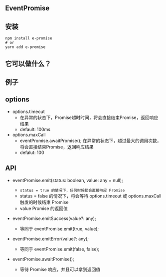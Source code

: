 ## EventPromise

## 安装
```base
npm install e-promise
# or
yarn add e-promise
```

## 它可以做什么？

## 例子

## options
- options.timeout
    - 在异常的状态下，Promise超时时间，将会直接结束Promise，返回响应结果
    - default: 100ms
- options.maxCall
    - eventPromise.awaitPromise();  在异常的状态下，超过最大的调用次数，将会直接结束Promise，返回响应结果
    - defalut: 100

## API
- eventPromise.emit(status: boolean, value: any = null);
    - `status = true 的情况下，任何时候都会直接响应 Promise`
    - status = false 的情况下，将会等待 options.timeout 或 options.maxCall 触发的时候结束 Promise
    - value Promise 的返回值

- eventPromise.emitSuccess(value?: any);
    - 等同于 eventPromise.emit(true, value);

- eventPromise.emitError(value?: any);
    - 等同于 eventPromise.emit(false, false);

- eventPromise.awaitPromise();
    - 等待 Promise 响应，并且可以拿到返回值

